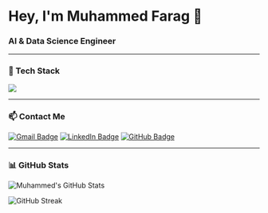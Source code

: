 # Hey, I'm Muhammed Farag 👋  
### AI & Data Science Engineer  

---

### 🧠 Tech Stack  
<p align="left">
  <img src="https://skillicons.dev/icons?i=python,tensorflow,pytorch,opencv,mongodb,github,vscode" />
</p>

---

### 📫 Contact Me  
[![Gmail Badge](https://img.shields.io/badge/-mohamed.frage19@gmail.com-c14438?style=flat&logo=Gmail&logoColor=white)](mailto:mohamed.frage19@gmail.com)
[![LinkedIn Badge](https://img.shields.io/badge/-LinkedIn-blue?style=flat&logo=Linkedin&logoColor=white)](https://www.linkedin.com/in/muhammed-farrag-0102b427b)
[![GitHub Badge](https://img.shields.io/badge/-GitHub-000?style=flat&logo=github&logoColor=white)](https://github.com/Muhammed-Farrag)

---

### 📊 GitHub Stats  
![Muhammed's GitHub Stats](https://github-readme-stats.vercel.app/api?username=Muhammed-Farrag&show_icons=true&theme=tokyonight)

![GitHub Streak](https://streak-stats.demolab.com/?user=Muhammed-Farrag&theme=tokyonight)
